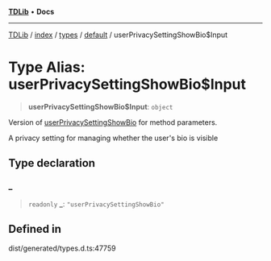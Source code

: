 [**TDLib**](../../../../../../README.md) • **Docs**

***

[TDLib](../../../../../../modules.md) / [index](../../../../../README.md) / [types](../../../README.md) / [default](../README.md) / userPrivacySettingShowBio$Input

# Type Alias: userPrivacySettingShowBio$Input

> **userPrivacySettingShowBio$Input**: `object`

Version of [userPrivacySettingShowBio](userPrivacySettingShowBio.md) for method parameters.

A privacy setting for managing whether the user's bio is visible

## Type declaration

### \_

> `readonly` **\_**: `"userPrivacySettingShowBio"`

## Defined in

dist/generated/types.d.ts:47759
